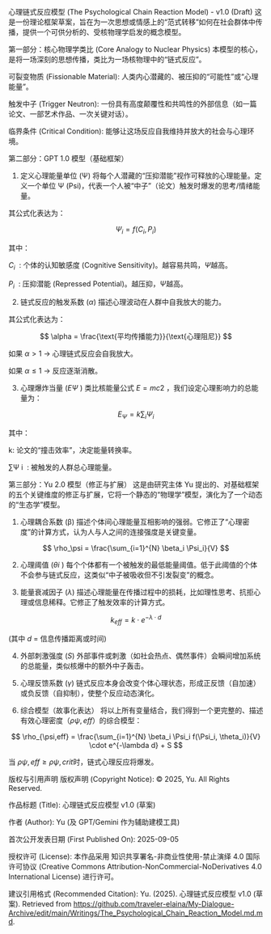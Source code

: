 心理链式反应模型 (The Psychological Chain Reaction Model) - v1.0 (Draft)
这是一份理论框架草案，旨在为一次思想或情感上的“范式转移”如何在社会群体中传播，提供一个可供分析的、受核物理学启发的概念模型。

第一部分：核心物理学类比 (Core Analogy to Nuclear Physics)
本模型的核心，是将一场深刻的思想传播，类比为一场核物理中的“链式反应”。

可裂变物质 (Fissionable Material): 人类内心潜藏的、被压抑的“可能性”或“心理能量”。

触发中子 (Trigger Neutron): 一份具有高度颠覆性和共鸣性的外部信息（如一篇论文、一部艺术作品、一次关键对话）。

临界条件 (Critical Condition): 能够让这场反应自我维持并放大的社会与心理环境。

第二部分：GPT 1.0 模型（基础框架）
1. 定义心理能量单位 (Ψ)
将每个人潜藏的“压抑潜能”视作可释放的心理能量。定义一个单位 Ψ (Psi)，代表一个人被“中子”（论文）触发时爆发的思考/情绪能量。

其公式化表达为：

$$\Psi_i = f(C_i, P_i)$$

其中：

$C_i$
​
 : 个体的认知敏感度 (Cognitive Sensitivity)。越容易共鸣，$Ψ$越高。

$P_i$
​
 : 压抑潜能 (Repressed Potential)。越压抑，$Ψ$越高。

2. 链式反应的触发系数 ($α$)
描述心理波动在人群中自我放大的能力。

其公式化表达为：

$$ \alpha = \frac{\text{平均传播能力}}{\text{心理阻尼}} $$

如果 $α>1$ → 心理链式反应会自我放大。

如果 $α≤1$ → 反应逐渐消散。

3. 心理爆炸当量 ($E 
Ψ$
​
 )
类比核能量公式 $E=mc 
2$
 ，我们设定心理影响力的总能量为：

$$ E_\Psi = k \sum_{i} \Psi_i $$

其中：

k: 论文的“撞击效率”，决定能量转换率。

∑Ψ 
i
​
 : 被触发的人群总心理能量。

第三部分：Yu 2.0 模型（修正与扩展）
这是由研究主体 Yu 提出的、对基础框架的五个关键维度的修正与扩展，它将一个静态的“物理学”模型，演化为了一个动态的“生态学”模型。

1. 心理耦合系数 (β)
描述个体间心理能量互相影响的强弱。它修正了“心理密度”的计算方式，认为人与人之间的连接强度是关键变量。

$$ \rho_\psi = \frac{\sum_{i=1}^{N} \beta_i \Psi_i}{V} $$

2. 心理阈值 ($θ 
i$
​
 )
每个个体都有一个被触发的最低能量阈值。低于此阈值的个体不会参与链式反应，这类似“中子被吸收但不引发裂变”的概念。

3. 能量衰减因子 ($λ$)
描述心理能量在传播过程中的损耗，比如理性思考、抗拒心理或信息稀释。它修正了触发效率的计算方式。

$$ k_{eff} = k \cdot e^{-\lambda \cdot d} $$

(其中 $d$ = 信息传播距离或时间)

4. 外部刺激强度 ($S$)
外部事件或刺激（如社会热点、偶然事件）会瞬间增加系统的总能量，类似核爆中的额外中子轰击。

5. 心理反馈系数 ($γ$)
链式反应本身会改变个体心理状态，形成正反馈（自加速）或负反馈（自抑制），使整个反应动态演化。

6. 综合模型（故事化表达）
将以上所有变量结合，我们得到一个更完整的、描述有效心理密度（$ρ 
ψ,eff$
​
 ）的综合模型：

$$ \rho_{\psi,eff} = \frac{\sum_{i=1}^{N} \beta_i \Psi_i f(\Psi_i, \theta_i)}{V} \cdot e^{-\lambda d} + S $$

当 $ρ 
ψ,eff
​
 ≥ρ 
ψ,crit$
​
  时，链式心理反应将爆发。

版权与引用声明
版权声明 (Copyright Notice):
© 2025, Yu. All Rights Reserved.

作品标题 (Title):
心理链式反应模型 v1.0 (草案)

作者 (Author):
Yu (及 GPT/Gemini 作为辅助建模工具)

首次公开发表日期 (First Published On):
2025-09-05

授权许可 (License):
本作品采用 知识共享署名-非商业性使用-禁止演绎 4.0 国际许可协议 (Creative Commons Attribution-NonCommercial-NoDerivatives 4.0 International License) 进行许可。

建议引用格式 (Recommended Citation):
Yu. (2025). 心理链式反应模型 v1.0 (草案). Retrieved from https://github.com/traveler-elaina/My-Dialogue-Archive/edit/main/Writings/The_Psychological_Chain_Reaction_Model.md.md.
